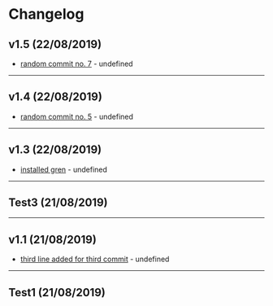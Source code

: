 # Changelog

## v1.5 (22/08/2019)
- [random commit no. 7](https://github.com/menothe/test/commit/839c6d3cad360f0f9558562fc27afb00cebd0eef) - undefined

---

## v1.4 (22/08/2019)
- [random commit no. 5](https://github.com/menothe/test/commit/b8f80b0d6a03286f8dd754c96dceea4bbd97154d) - undefined

---

## v1.3 (22/08/2019)
- [installed gren](https://github.com/menothe/test/commit/af543e31042200f809210a52b5e91925680f160e) - undefined

---

## Test3 (21/08/2019)

---

## v1.1 (21/08/2019)
- [third line added for third commit](https://github.com/menothe/test/commit/09388bbfdffb14f724bd9ded426ba0208b39aaaf) - undefined

---

## Test1 (21/08/2019)
